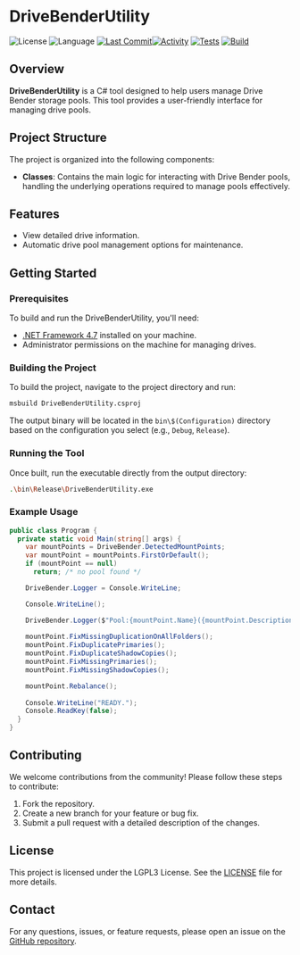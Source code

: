 # DriveBenderUtility

![License](https://img.shields.io/github/license/Hawkynt/DriveBenderUtility)
![Language](https://img.shields.io/github/languages/top/Hawkynt/DriveBenderUtility?color=purple)
[![Last Commit](https://img.shields.io/github/last-commit/Hawkynt/DriveBenderUtility?branch=master)![Activity](https://img.shields.io/github/commit-activity/y/Hawkynt/DriveBenderUtility?branch=master)](https://github.com/Hawkynt/DriveBenderUtility/commits/master)
[![Tests](https://github.com/Hawkynt/DriveBenderUtility/actions/workflows/tests.yml/badge.svg)](https://github.com/Hawkynt/DriveBenderUtility/actions/workflows/tests.yml)
[![Build](https://github.com/Hawkynt/DriveBenderUtility/actions/workflows/Build.yml/badge.svg)](https://github.com/Hawkynt/DriveBenderUtility/actions/workflows/Build.yml)

## Overview

**DriveBenderUtility** is a C# tool designed to help users manage Drive Bender storage pools. This tool provides a user-friendly interface for managing drive pools.

## Project Structure

The project is organized into the following components:

- **Classes**: Contains the main logic for interacting with Drive Bender pools, handling the underlying operations required to manage pools effectively.

## Features

- View detailed drive information.
- Automatic drive pool management options for maintenance.

## Getting Started

### Prerequisites

To build and run the DriveBenderUtility, you'll need:

- [.NET Framework 4.7](https://dotnet.microsoft.com/download/dotnet-framework/net47) installed on your machine.
- Administrator permissions on the machine for managing drives.

### Building the Project

To build the project, navigate to the project directory and run:

```bash
msbuild DriveBenderUtility.csproj
```

The output binary will be located in the `bin\$(Configuration)` directory based on the configuration you select (e.g., `Debug`, `Release`).

### Running the Tool

Once built, run the executable directly from the output directory:

```bash
.\bin\Release\DriveBenderUtility.exe
```

### Example Usage

```csharp
public class Program {
  private static void Main(string[] args) {
    var mountPoints = DriveBender.DetectedMountPoints;
    var mountPoint = mountPoints.FirstOrDefault();
    if (mountPoint == null)
      return; /* no pool found */

    DriveBender.Logger = Console.WriteLine;

    Console.WriteLine();

    DriveBender.Logger($"Pool:{mountPoint.Name}({mountPoint.Description}) [{string.Join(", ", mountPoint.Volumes.Select(d => d.Name))}]");
      
    mountPoint.FixMissingDuplicationOnAllFolders();
    mountPoint.FixDuplicatePrimaries();
    mountPoint.FixDuplicateShadowCopies();
    mountPoint.FixMissingPrimaries();
    mountPoint.FixMissingShadowCopies();

    mountPoint.Rebalance();
      
    Console.WriteLine("READY.");
    Console.ReadKey(false);
  }
}
```

## Contributing

We welcome contributions from the community! Please follow these steps to contribute:

1. Fork the repository.
2. Create a new branch for your feature or bug fix.
3. Submit a pull request with a detailed description of the changes.

## License

This project is licensed under the LGPL3 License. See the [LICENSE](LICENSE) file for more details.

## Contact

For any questions, issues, or feature requests, please open an issue on the [GitHub repository](https://github.com/Hawkynt/DriveBenderUtility/issues).
